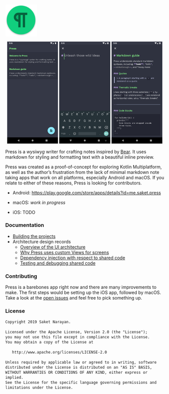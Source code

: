 <img width="100" height="100" src="resources/github/app_icon_github.png?raw=true"> 

<p align="center">
  <img width="32%" src="resources/play_store/screenshots/home.png?raw=true">
  <img width="32%" src="resources/play_store/screenshots/editor_new_note.png?raw=true">
  <img width="32%" src="resources/play_store/screenshots/editor_existing_note.png?raw=true">
</p>

Press is a *wysiwyg* writer for crafting notes inspired by [Bear](https://bear.app). It uses markdown for styling and formatting text with a beautiful inline preview. 

Press was created as a proof-of-concept for exploring Kotlin Multiplatform, as well as the author’s frustration from the lack of minimal markdown note taking apps that work on all platforms, especially Android and macOS. If you relate to either of these reasons, Press is looking for contributors. 

- Android: https://play.google.com/store/apps/details?id=me.saket.press

- macOS: *work in progress*

- iOS: TODO

### Documentation
- [Building the projects](documentation/building.md)
- Architecture design records
  - [Overview of the UI architecture](documentation/architecture.md)
  - [Why Press uses custom Views for screens](documentation/screens_as_custom_views.md)
  - [Dependency injection with respect to shared code](documentation/dependency_injection.md)
  - [Testing and debugging shared code](documentation/testing.md)

### Contributing
Press is a barebones app right now and there are many improvements to make. The first steps would be setting up the iOS app, followed by macOS. Take a look at the [open issues](https://github.com/saket/Press/issues) and feel free to pick something up.

### License
```
Copyright 2019 Saket Narayan.

Licensed under the Apache License, Version 2.0 (the "License");
you may not use this file except in compliance with the License.
You may obtain a copy of the License at

   http://www.apache.org/licenses/LICENSE-2.0

Unless required by applicable law or agreed to in writing, software
distributed under the License is distributed on an "AS IS" BASIS,
WITHOUT WARRANTIES OR CONDITIONS OF ANY KIND, either express or implied.
See the License for the specific language governing permissions and
limitations under the License.
```
